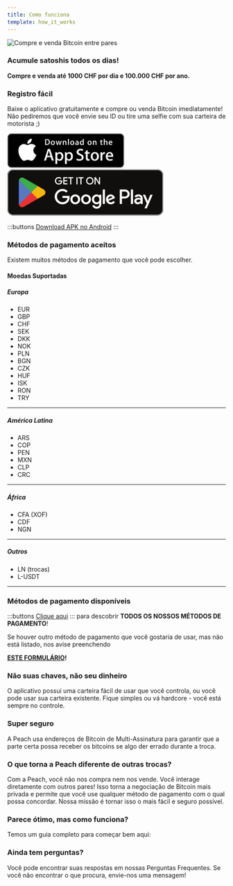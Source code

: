 ```yaml
---
title: Como funciona
template: how_it_works
---
```

<!--[teaser]-->
![Compre e venda Bitcoin entre pares](/img/how-it-works/buy-and-sell-bitcoin-peer-to-peer.png)

### Acumule satoshis <span>todos os dias</span>!

**Compre e venda até 1000 CHF por dia e 100.000 CHF por ano.**

<!--[easy_registration]-->
### Registro fácil

Baixe o aplicativo gratuitamente e compre ou venda Bitcoin imediatamente! Não pediremos que você envie seu ID ou tire uma selfie com sua carteira de motorista ;)

<div>
  <div class="md:flex items-end">
    <a href="https://testflight.apple.com/join/wfSPFEWG"><img class="h-180px md:h-90px" src="/img/home/download-on-the-app-store.svg" alt="Download on the Apple Store"></a>
    <a class="md:ml-4" href="https://play.google.com/store/apps/details?id=com.peachbitcoin.peach.mainnet"><img class="h-180px md:h-90px" src="/img/home/get-it-on-google-play.svg" alt="Get it on Google Play"></a>
  </div>

  :::buttons
  [Download APK no Android](/pt/apk/)
  :::

</div>

<!--[payment_methods]-->
### Métodos de pagamento aceitos
Existem muitos métodos de pagamento que você pode escolher.

#### Moedas Suportadas

##### Europa

- EUR
- GBP
- CHF
- SEK
- DKK
- NOK
- PLN
- BGN
- CZK
- HUF
- ISK
- RON
- TRY

---

##### América Latina

- ARS
- COP
- PEN
- MXN
- CLP
- CRC

---

##### África

- CFA (XOF)
- CDF
- NGN

---

##### Outros

- LN (trocas)
- L-USDT

---

### Métodos de pagamento disponíveis

:::buttons
[Clique aqui](https://docs.google.com/spreadsheets/d/1uqotdlQ1woALJnsLOJMwe21J4KvTvv3cnEqERqCUicg/?usp=sharing)
:::
para descobrir **TODOS OS NOSSOS MÉTODOS DE PAGAMENTO**!

Se houver outro método de pagamento que você gostaria de usar, mas não está listado, nos avise preenchendo
<br>

**[ESTE FORMULÁRIO](https://ncxldazr6m4.typeform.com/to/SJljDnae)!**

<!--[self_custody]-->
### Não suas chaves, não seu dinheiro

O aplicativo possui uma carteira fácil de usar que você controla, ou você pode usar sua carteira existente. Fique simples ou vá hardcore - você está sempre no controle.

<!--[security]-->
### Super seguro

A Peach usa endereços de Bitcoin de Multi-Assinatura para garantir que a parte certa possa receber os bitcoins se algo der errado durante a troca.

<!--[difference]-->
### O que torna a Peach diferente de outras trocas?

Com a Peach, você não nos compra nem nos vende.
Você interage diretamente com outros pares!
Isso torna a negociação de Bitcoin mais privada e permite que você use qualquer método de pagamento com o qual possa concordar.
Nossa missão é tornar isso o mais fácil e seguro possível.

<!--[sounds_cool]-->
### Parece ótimo, mas como funciona?

Temos um guia completo para começar bem aqui:

<!--[questions]-->
### Ainda tem perguntas?

Você pode encontrar suas respostas em nossas Perguntas Frequentes.
Se você não encontrar o que procura, envie-nos uma mensagem!
